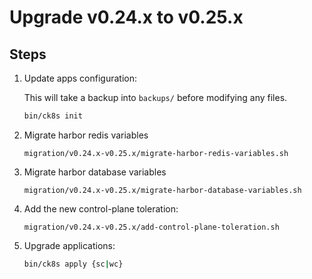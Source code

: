 # Upgrade v0.24.x to v0.25.x

## Steps

1. Update apps configuration:

    This will take a backup into `backups/` before modifying any files.

    ```bash
    bin/ck8s init
    ```

1. Migrate harbor redis variables

    ```console
    migration/v0.24.x-v0.25.x/migrate-harbor-redis-variables.sh
    ```

1. Migrate harbor database variables

    ```console
    migration/v0.24.x-v0.25.x/migrate-harbor-database-variables.sh
    ```

1. Add the new control-plane toleration:

    ```console
    migration/v0.24.x-v0.25.x/add-control-plane-toleration.sh
    ```

1. Upgrade applications:

    ```bash
    bin/ck8s apply {sc|wc}
    ```

